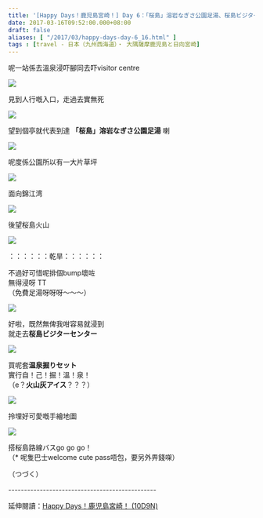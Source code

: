 ```yaml
---
title: '[Happy Days！鹿児島宮崎！] Day 6：「桜島」溶岩なぎさ公園足湯、桜島ビジターセンター'
date: 2017-03-16T09:52:00.000+08:00
draft: false
aliases: [ "/2017/03/happy-days-day-6_16.html" ]
tags : [travel - 日本（九州西海道）・ 大隅薩摩鹿児島と日向宮崎]
---
```


呢一站係去溫泉浸吓腳同去吓visitor centre  

[![](https://c2.staticflickr.com/4/3679/33107256912_9d69843cca_z.jpg)](https://c2.staticflickr.com/4/3679/33107256912_9d69843cca_z.jpg)

見到人行嘅入口，走過去實無死  

[![](https://c2.staticflickr.com/4/3852/33221644136_f618270397_z.jpg)](https://c2.staticflickr.com/4/3852/33221644136_f618270397_z.jpg)

望到個亭就代表到達 **「桜島」溶岩なぎさ公園足湯** 喇  

[![](https://c1.staticflickr.com/3/2823/33221618996_3338a57ed7_z.jpg)](https://c1.staticflickr.com/3/2823/33221618996_3338a57ed7_z.jpg)

呢度係公園所以有一大片草坪  

[![](https://c2.staticflickr.com/4/3739/33221614116_3d1387d741_z.jpg)](https://c2.staticflickr.com/4/3739/33221614116_3d1387d741_z.jpg)

面向錦江湾  

[![](https://c1.staticflickr.com/1/609/33221633516_74bd5877ae_z.jpg)](https://c1.staticflickr.com/1/609/33221633516_74bd5877ae_z.jpg)

後望桜島火山  

[![](https://c2.staticflickr.com/4/3841/32419810684_810464c7e9_z.jpg)](https://c2.staticflickr.com/4/3841/32419810684_810464c7e9_z.jpg)

：：：：：：乾旱：：：：：：

不過好可惜呢排個bump壞咗  
無得浸呀 TT  
（免費足湯呀呀呀～～～）  

[![](https://c2.staticflickr.com/4/3862/33107254392_db41e7a6df_z.jpg)](https://c2.staticflickr.com/4/3862/33107254392_db41e7a6df_z.jpg)

好啦，既然無俾我咁容易就浸到  
就走去**桜島ビジターセンター**  

[![](https://c1.staticflickr.com/1/703/33134824771_920c991271_z.jpg)](https://c1.staticflickr.com/1/703/33134824771_920c991271_z.jpg)

買呢套**温泉掘りセット**  
實行自！己！掘！溫！泉！  
（e？**火山灰アイス**？？？）  

[![](https://c2.staticflickr.com/4/3745/33135093361_24e0e6b0e7_z.jpg)](https://c2.staticflickr.com/4/3745/33135093361_24e0e6b0e7_z.jpg)

拎埋好可愛嘅手繪地圖  

[![](https://c1.staticflickr.com/1/635/33134820811_79a22125a7_z.jpg)](https://c1.staticflickr.com/1/635/33134820811_79a22125a7_z.jpg)

搭桜島路線バスgo go go！  
（\* 呢隻巴士welcome cute pass唔包，要另外畀錢㗎）  
  
（つづく）  
  
\-----------------------------------------------  
  
延伸閱讀：[Happy Days！鹿児島宮崎！ (10D9N)](http://www.hidie.net/2017/06/happy-days10d9n.html)
